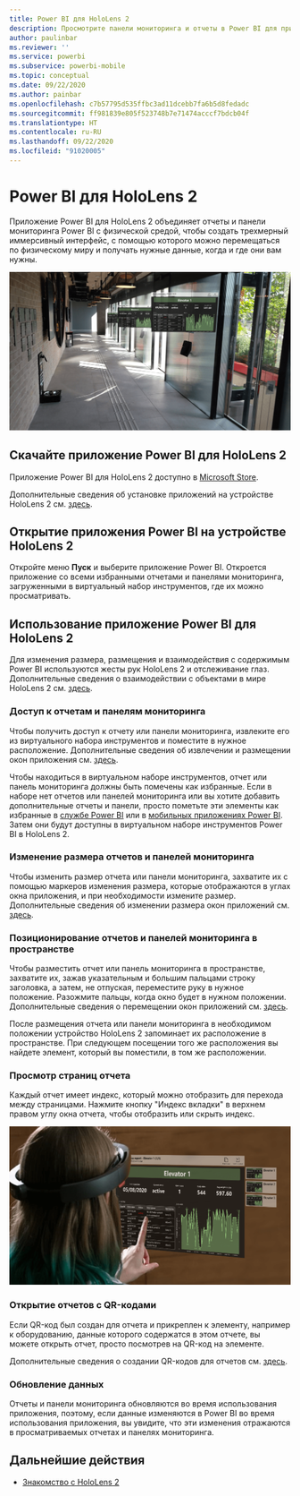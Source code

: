 ```yaml
---
title: Power BI для HoloLens 2
description: Просмотрите панели мониторинга и отчеты в Power BI для приложения HoloLens 2.
author: paulinbar
ms.reviewer: ''
ms.service: powerbi
ms.subservice: powerbi-mobile
ms.topic: conceptual
ms.date: 09/22/2020
ms.author: painbar
ms.openlocfilehash: c7b57795d535ffbc3ad11dcebb7fa6b5d8fedadc
ms.sourcegitcommit: ff981839e805f523748b7e71474acccf7bdcb04f
ms.translationtype: HT
ms.contentlocale: ru-RU
ms.lasthandoff: 09/22/2020
ms.locfileid: "91020005"
---
```

# <a name="power-bi-for-hololens-2"></a>Power BI для HoloLens 2
Приложение Power BI для HoloLens 2 объединяет отчеты и панели мониторинга Power BI с физической средой, чтобы создать трехмерный иммерсивный интерфейс, с помощью которого можно перемещаться по физическому миру и получать нужные данные, когда и где они вам нужны.

![Изображение из HoloLens 2, на котором показаны плавающие отчеты Power BI.](media/mobile-hololens2-app/power-bi-hololens2-floating-reports.png)

## <a name="get-the-power-bi-app-for-hololens-2"></a>Скачайте приложение Power BI для HoloLens 2 

Приложение Power BI для HoloLens 2 доступно в [Microsoft Store](https://go.microsoft.com/fwlink/?linkid=526478).

Дополнительные сведения об установке приложений на устройстве HoloLens 2 см. [здесь](https://docs.microsoft.com/hololens/holographic-store-apps).

## <a name="open-the-power-bi-app-on-your-hololens-2"></a>Открытие приложения Power BI на устройстве HoloLens 2

Откройте меню **Пуск** и выберите приложение Power BI. Откроется приложение со всеми избранными отчетами и панелями мониторинга, загруженными в виртуальный набор инструментов, где их можно просматривать.

## <a name="using-the-power-bi-app-for-hololens-2"></a>Использование приложение Power BI для HoloLens 2

Для изменения размера, размещения и взаимодействия с содержимым Power BI используются жесты рук HoloLens 2 и отслеживание глаз. Дополнительные сведения о взаимодействии с объектами в мире HoloLens 2 см. [здесь](https://docs.microsoft.com/hololens/hololens2-basic-usage).

### <a name="access-reports-and-dashboards"></a>Доступ к отчетам и панелям мониторинга

Чтобы получить доступ к отчету или панели мониторинга, извлеките его из виртуального набора инструментов и поместите в нужное расположение. Дополнительные сведения об извлечении и размещении окон приложения см. [здесь](https://docs.microsoft.com/hololens/hololens2-basic-usage#moving-holograms).

Чтобы находиться в виртуальном наборе инструментов, отчет или панель мониторинга должны быть помечены как избранные. Если в наборе нет отчетов или панелей мониторинга или вы хотите добавить дополнительные отчеты и панели, просто пометьте эти элементы как избранные в [службе Power BI](../end-user-favorite.md) или в [мобильных приложениях Power BI](mobile-apps-favorites.md). Затем они будут доступны в виртуальном наборе инструментов Power BI в HoloLens 2.

### <a name="resize-reports-and-dashboards"></a>Изменение размера отчетов и панелей мониторинга

Чтобы изменить размер отчета или панели мониторинга, захватите их с помощью маркеров изменения размера, которые отображаются в углах окна приложения, и при необходимости измените размер. Дополнительные сведения об изменении размера окон приложений см. [здесь](https://docs.microsoft.com/hololens/hololens2-basic-usage#resizing-holograms).

### <a name="position-reports-and-dashboards-in-space"></a>Позиционирование отчетов и панелей мониторинга в пространстве

Чтобы разместить отчет или панель мониторинга в пространстве, захватите их, зажав указательным и большим пальцами строку заголовка, а затем, не отпуская, переместите руку в нужное положение. Разожмите пальцы, когда окно будет в нужном положении. Дополнительные сведения о перемещении окон приложений см. [здесь](https://docs.microsoft.com/hololens/hololens2-basic-usage#moving-holograms).

После размещения отчета или панели мониторинга в необходимом положении устройство HoloLens 2 запоминает их расположение в пространстве. При следующем посещении того же расположения вы найдете элемент, который вы поместили, в том же расположении.

### <a name="browse-report-pages"></a>Просмотр страниц отчета

Каждый отчет имеет индекс, который можно отобразить для перехода между страницами. Нажмите кнопку "Индекс вкладки" в верхнем правом углу окна отчета, чтобы отобразить или скрыть индекс.

![Изображение индекса страницы отчета в Power BI для HoloLens 2](media/mobile-hololens2-app/power-bi-hololens2-browse-report-pages.png)

### <a name="open-reports-with-qr-codes"></a>Открытие отчетов с QR-кодами

Если QR-код был создан для отчета и прикреплен к элементу, например к оборудованию, данные которого содержатся в этом отчете, вы можете открыть отчет, просто посмотрев на QR-код на элементе.

Дополнительные сведения о создании QR-кодов для отчетов см. [здесь](https://docs.microsoft.com/power-bi/create-reports/service-create-qr-code-for-report).

### <a name="data-refresh"></a>Обновление данных

Отчеты и панели мониторинга обновляются во время использования приложения, поэтому, если данные изменяются в Power BI во время использования приложения, вы увидите, что эти изменения отражаются в просматриваемых отчетах и панелях мониторинга.

## <a name="next-steps"></a>Дальнейшие действия

* [Знакомство с HoloLens 2](https://docs.microsoft.com/hololens/hololens2-basic-usage)
